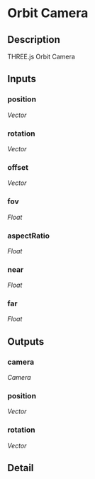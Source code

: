 # Orbit Camera

## Description
THREE.js Orbit Camera

## Inputs
### position

*Vector*



### rotation

*Vector*



### offset

*Vector*



### fov

*Float*



### aspectRatio

*Float*



### near

*Float*



### far

*Float*



## Outputs
### camera

*Camera*



### position

*Vector*



### rotation

*Vector*



## Detail

